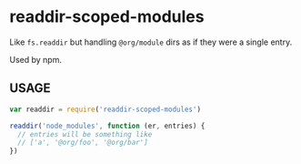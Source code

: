 # readdir-scoped-modules

Like `fs.readdir` but handling `@org/module` dirs as if they were
a single entry.

Used by npm.














































<extoc></extoc>

## USAGE

```javascript
var readdir = require('readdir-scoped-modules')

readdir('node_modules', function (er, entries) {
  // entries will be something like
  // ['a', '@org/foo', '@org/bar']
})
```
